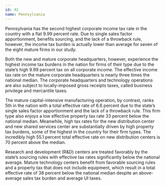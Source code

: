 ```yaml
---
id: 42
name: Pennsylvania
---
```


Pennsylvania has the second highest corporate income tax rate in the country with a flat 9.99 percent rate. Due to single sales factor apportionment, benefits sourcing, and the lack of a throwback rule, however, the income tax burden is actually lower than average for seven of the eight mature firms in our study.

Both the new and mature corporate headquarters, however, experience the highest income tax burdens in the nation for firms of their type due to the state’s high 9.99 percent tax on all corporate income. The effective income tax rate on the mature corporate headquarters is nearly three times the national median. The corporate headquarters and technology operations are also subject to locally-imposed gross receipts taxes, called business privilege and mercantile taxes.

The mature capital-intensive manufacturing operation, by contrast, ranks 5th in the nation with a total effective rate of 6.6 percent due to the state’s single sales factor apportionment and the lack of a throwback rule. This firm type also enjoys a low effective property tax rate 33 percent below the national median. Meanwhile, high tax rates for the new distribution center and new shared services center are substantially driven by high property tax burdens, some of the highest in the country for their firm types. The incredibly high 55.1 percent total effective rate on new distribution centers is 70 percent above the median.

Research and development (R&D) centers are treated favorably by the state’s sourcing rules with effective tax rates significantly below the national average. Mature technology centers benefit from favorable sourcing rules and a property tax that does not include equipment, which result in a total effective rate of 38 percent below the national median despite an above-average sales tax burden and average UI taxes.